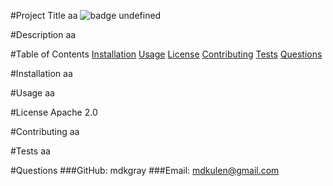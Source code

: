 
  #Project Title
  aa
  ![badge](https://img.shields.io/badge/license-undefined-brightgreen)
  undefined

  #Description
  aa

  #Table of Contents
  [Installation](#Installation)
  [Usage](#Usage)
  [License](#License)
  [Contributing](#Contributing)
  [Tests](#Tests)
  [Questions](#Questions)

  #Installation 
  aa

  #Usage
  aa

  #License
  Apache 2.0

  #Contributing
  aa

  #Tests
  aa

  #Questions
  ###GitHub: mdkgray
  ###Email: mdkulen@gmail.com
